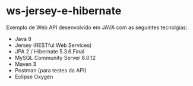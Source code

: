 # ws-jersey-e-hibernate

Exemplo de Web API desenvolvido em JAVA com as seguintes tecnolgias:

* Java 8
* Jersey (RESTful Web Services)
* JPA 2 / Hibernate 5.3.6.Final
* MySQL Community Server 8.0.12
* Maven 3
* Postman (para testes da API)
* Eclipse Oxygen
